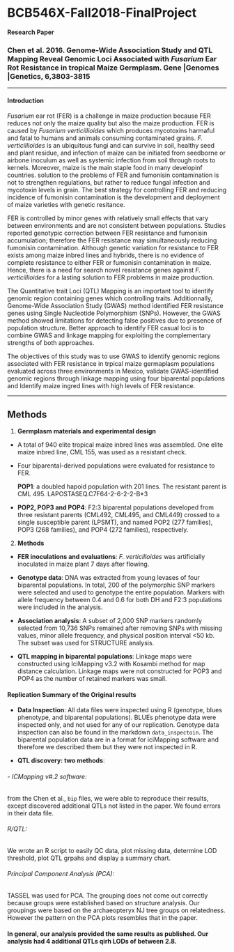 # BCB546X-Fall2018-FinalProject #

**Research Paper**

### **Chen et al. 2016. Genome-Wide Association Study and QTL Mapping Reveal Genomic Loci Associated with *Fusarium* Ear Rot Resistance in tropical Maize Germplasm. Gene |Genomes |Genetics, 6,3803-3815**
---

#### **Introduction** ####

*Fusarium* ear rot (FER) is a challenge in maize production because FER reduces not only the maize quality but also the maize production. FER is caused by *Fusarium verticillioides* which produces mycotoxins harmaful and fatal to humans and animals consuming contaminated grains. *F. verticillioides* is an ubiquitous fungi and can survive in soil, healthy seed and plant residue, and infection of maize can be initiated from seedborne or airbone inoculum as well as systemic infection from soil through roots to kernels. Moreover, maize is the main staple food in many developinf countries. solution to the problems of FER and fumonisin contamination is not to strengthen regulations, but rather to reduce fungal infection and mycotoxin levels in grain. The best strategy for controlling FER and reducing incidence of fumonisin contamination is the development and deployment of maize varieties with genetic resitance. 

FER is controlled by minor genes with relatively small effects that vary between environments and are not consistent between populations. Studies reported genotypic correction between FER resistance and fumonisin accumulation; therefore the FER resistance may simultaneously reducing fumonisin contamination. Although genetic variation for resistance to FER exists among maize inbred lines and hybrids, there is no evidence of complete resistance to either FER or fumonisin contamination in maize. Hence, there is a need for search novel resistance genes against *F. verticillioides* for a lasting solution to FER problems in maize production. 

The Quantitative trait Loci (QTL) Mapping is an important tool to identify genomic region containing genes which controlling traits. Additionnally, Genome-Wide Association Study (GWAS) method identified FER resistance genes using Single Nucleotide Polymorphism (SNPs). However, the GWAS method showed limitations for detecting false positives due to presence of population structure. Better approach to identify FER casual loci is to combine GWAS and linkage mapping for exploiting the complementary strengths of both approaches.  

The objectives of this study was to use GWAS to identify genomic regions associated with FER resistance in trpical maize germaplasm populations evaluated across three environments in Mexico, validate GWAS-identified genomic regions through linkage mapping using four biparental populations and Identify maize ingred lines with high levels of FER resistance. 


---

## **Methods**

1. **Germplasm materials and experimental design**
- A total of 940 elite tropical maize inbred lines was assembled. One elite maize inbred line, CML 155, was used as a resistant check. 
- Four biparental-derived populations were evaluated for resistance to FER.

    **POP1**: a doubled hapoid population with 201 lines. The resistant parent is CML 495. LAPOSTASEQ.C7F64-2-6-2-2-B*3

*  **POP2, POP3 and POP4**: F2:3 biparental populations developed from three resistant parents (CML492, CML495, and CML449) crossed to a single susceptible parent (LPSMT), and named POP2 (277 families), POP3 (268 families), and POP4 (272 families), respectively.

2. **Methods**

- **FER inoculations and evaluations**:  *F. verticilloides* was artificially inoculated in maize plant 7 days after flowing. 

- **Genotype data**: DNA was extracted from young levases of four biparental populations. In total, 200 of the polymorphic SNP markers were selected and used to genotype the entire population. Markers with allele frequency between 0.4 and 0.6 for both DH and F2:3 populations were included in the analysis. 

- **Association analysis**: A subset of 2,000 SNP markers randomly selected from 10,736 SNPs remained after removing SNPs with missing values, minor allele frequency, and physical position interval <50 kb. The subset was used for STRUCTURE analysis. 

- **QTL mapping in biparental populations**: Linkage maps were constructed using IciMapping v3.2 with Kosambi method for map distance calculation. Linkage maps were not constructed for POP3 and POP4 as the number of retained markers was small. 

#### **Replication Summary of the Original results**

- **Data Inspection**: All data files were inspected using R (genotype, blues phenotype, and biparental populations). BLUEs phenotype data were inspected only, and not used for any of our replication. Genotype data inspection can also be found in the markdown `data_inspectoin`. The biparental population data are in a format for iciMapping software and therefore we described them but they were not inspected in R. 

- **QTL discovery: two methods**: 

###### - ICMapping v#.2 software: 
from the Chen et al., `bip` files, we were able to reproduce their results, except discovered additional QTLs not listed in the paper. We found errors in their data file. 

###### R/QTL: 
We wrote an R script to easily QC data, plot missing data, determine LOD threshold, plot QTL grpahs and display a summary chart. 

###### Principal Component Analysis (PCA): 
TASSEL was used for PCA. The grouping does not come out correctly because groups  were established based on structure analysis. Our groupings were based on the archaeopteryx NJ tree groups on relatedness. However the pattern on the PCA plots resembles that in the paper.


#### In general, our analysis provided the same results as published. Our analysis had 4 additional QTLs qirh LODs of between 2.8. 













